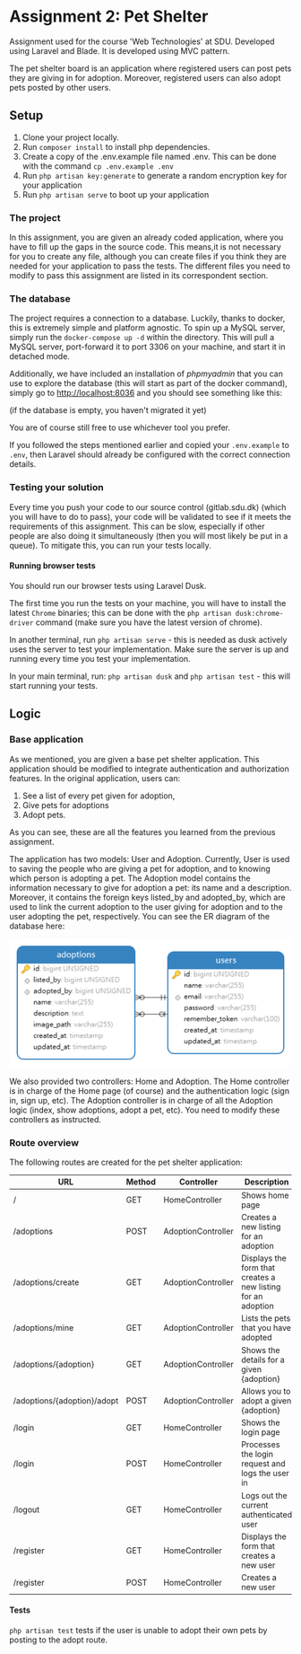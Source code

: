 # Assignment 2: Pet Shelter
Assignment used for the course 'Web Technologies' at SDU. Developed using Laravel and Blade. It is developed using MVC pattern.

The pet shelter board is an application where registered users can post pets they are giving in for adoption. Moreover, registered users can also adopt pets posted by other users.


## Setup

1. Clone your project locally.
2. Run `composer install` to install php dependencies.
3. Create a copy of the .env.example file named .env. This can be done with the command `cp .env.example .env`
4. Run `php artisan key:generate` to generate a random encryption key for your application
5. Run `php artisan serve` to boot up your application

### The project

In this assignment, you are given an already coded application, where you have to fill up the gaps in the source code. This means,it is not necessary for you to create any file, although you can create files if you think they are needed for your application to pass the tests. The different files you need to modify to pass this assignment are listed in its correspondent section.

### The database
The project requires a connection to a database. Luckily, thanks to docker, this is extremely simple and platform agnostic. To spin up a MySQL server, simply run the `docker-compose up -d` within the directory. This will pull a MySQL server, port-forward it to port 3306 on your machine, and start it in detached mode. 

Additionally, we have included an installation of _phpmyadmin_ that you can use to explore the database (this will start as part of the docker command), simply go to [http://localhost:8036](http://localhost:8036) and you should see something like this:

(if the database is empty, you haven't migrated it yet)

You are of course still free to use whichever tool you prefer.

If you followed the steps mentioned earlier and copied your `.env.example` to `.env`, then Laravel should already be configured with the correct connection details.


### Testing your solution

Every time you push your code to our source control (gitlab.sdu.dk) (which you will have to do to pass), your code will be validated to see if it meets the requirements of this assignment. This can be slow, especially if other people are also doing it simultaneously (then you will most likely be put in a queue). To mitigate this, you can run your tests locally. 

#### Running browser tests

You should run our browser tests using Laravel Dusk.

The first time you run the tests on your machine, you will have to install the latest `Chrome` binaries; this can be done with the `php artisan dusk:chrome-driver` command (make sure you have the latest version of chrome).

In another terminal, run `php artisan serve` - this is needed as dusk actively uses the server to test your implementation. Make sure the server is up and running every time you test your implementation.

In your main terminal, run: `php artisan dusk` and `php artisan test` - this will start running your tests.

## Logic

### Base application

As we mentioned, you are given a base pet shelter application. This application should be modified to integrate authentication and authorization features. In the original application, users can: 
1. See a list of every pet given for adoption, 
2. Give pets for adoptions
3. Adopt pets. 

As you can see, these are all the features you learned from the previous assignment.

The application has two models: User and Adoption. Currently, User is used to saving the people who are giving a pet for adoption, and to knowing which person is adopting a pet. The Adoption model contains the information necessary to give for adoption a pet: its name and a description. Moreover, it contains the foreign keys listed_by and adopted_by, which are used to link the current adoption to the user giving for adoption and to the user adopting the pet, respectively. You can see the ER diagram of the database here:

![](er.png)

We also provided two controllers: Home and Adoption. The Home controller is in charge of the Home page (of course) and the authentication logic (sign in, sign up, etc). The Adoption controller is in charge of all the Adoption logic (index, show adoptions, adopt a pet, etc). You need to modify these controllers as instructed.

### Route overview

The following routes are created for the pet shelter application:

| URL                          | Method | Controller         | Description                                                  |
|------------------------------|--------|--------------------|--------------------------------------------------------------|
| /                            | GET    | HomeController     | Shows home page                                              |
| /adoptions                   | POST   | AdoptionController | Creates a new listing for an adoption                        |
| /adoptions/create            | GET    | AdoptionController | Displays the form that creates a new listing for an adoption |
| /adoptions/mine              | GET    | AdoptionController | Lists the pets that you have adopted                         |
| /adoptions/{adoption}        | GET    | AdoptionController | Shows the details for a given {adoption}                     |
| /adoptions/{adoption}/adopt  | POST   | AdoptionController | Allows you to adopt a given {adoption}                       |
| /login                       | GET    | HomeController     | Shows the login page                                         |
| /login                       | POST   | HomeController     | Processes the login request and logs the user in             |
| /logout                      | GET    | HomeController     | Logs out the current authenticated user                      |
| /register                    | GET    | HomeController     | Displays the form that creates a new user                    |
| /register                    | POST   | HomeController     | Creates a new user                                           |



#### Tests

`php artisan test` tests if the user is unable to adopt their own pets by posting to the adopt route.
